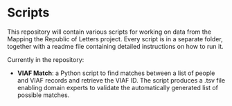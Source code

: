 # Scripts

This repository will contain various scripts for working on data from the Mapping the Republic of Letters project. Every script is in a separate folder, together with a readme file containing detailed instructions on how to run it.

Currently in the repository:

- **VIAF Match**: a Python script to find matches between a list of people and VIAF records and retrieve the VIAF ID. The script produces a .tsv file enabling domain experts to validate the automatically generated list of possible matches. 
